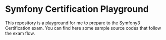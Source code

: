 # Symfony Certification Playground

This repository is a playground for me to prepare to the Symfony3 Certification exam.
You can find here some sample source codes that follow the exam flow.

